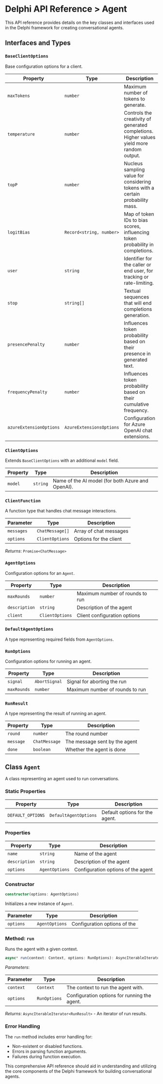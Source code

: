 # Delphi API Reference > Agent

This API reference provides details on the key classes and interfaces used in
the Delphi framework for creating conversational agents.

## Interfaces and Types

### `BaseClientOptions`

Base configuration options for a client.

| Property                | Type                     | Description                                                                               |
| ----------------------- | ------------------------ | ----------------------------------------------------------------------------------------- |
| `maxTokens`             | `number`                 | Maximum number of tokens to generate.                                                     |
| `temperature`           | `number`                 | Controls the creativity of generated completions. Higher values yield more random output. |
| `topP`                  | `number`                 | Nucleus sampling value for considering tokens with a certain probability mass.            |
| `logitBias`             | `Record<string, number>` | Map of token IDs to bias scores, influencing token probability in completions.            |
| `user`                  | `string`                 | Identifier for the caller or end user, for tracking or rate-limiting.                     |
| `stop`                  | `string[]`               | Textual sequences that will end completions generation.                                   |
| `presencePenalty`       | `number`                 | Influences token probability based on their presence in generated text.                   |
| `frequencyPenalty`      | `number`                 | Influences token probability based on their cumulative frequency.                         |
| `azureExtensionOptions` | `AzureExtensionsOptions` | Configuration for Azure OpenAI chat extensions.                                           |

### `ClientOptions`

Extends `BaseClientOptions` with an additional `model` field.

| Property | Type     | Description                                       |
| -------- | -------- | ------------------------------------------------- |
| `model`  | `string` | Name of the AI model (for both Azure and OpenAI). |

### `ClientFunction`

A function type that handles chat message interactions.

| Parameter  | Type            | Description            |
| ---------- | --------------- | ---------------------- |
| `messages` | `ChatMessage[]` | Array of chat messages |
| `options`  | `ClientOptions` | Options for the client |

_Returns_: `Promise<ChatMessage>`

### `AgentOptions`

Configuration options for an `Agent`.

| Property      | Type            | Description                     |
| ------------- | --------------- | ------------------------------- |
| `maxRounds`   | `number`        | Maximum number of rounds to run |
| `description` | `string`        | Description of the agent        |
| `client`      | `ClientOptions` | Client configuration options    |

### `DefaultAgentOptions`

A type representing required fields from `AgentOptions`.

### `RunOptions`

Configuration options for running an agent.

| Property    | Type          | Description                     |
| ----------- | ------------- | ------------------------------- |
| `signal`    | `AbortSignal` | Signal for aborting the run     |
| `maxRounds` | `number`      | Maximum number of rounds to run |

### `RunResult`

A type representing the result of running an agent.

| Property  | Type          | Description                   |
| --------- | ------------- | ----------------------------- |
| `round`   | `number`      | The round number              |
| `message` | `ChatMessage` | The message sent by the agent |
| `done`    | `boolean`     | Whether the agent is done     |

## Class `Agent`

A class representing an agent used to run conversations.

### Static Properties

| Property          | Type                  | Description                    |
| ----------------- | --------------------- | ------------------------------ |
| `DEFAULT_OPTIONS` | `DefaultAgentOptions` | Default options for the agent. |

### Properties

| Property      | Type           | Description                        |
| ------------- | -------------- | ---------------------------------- |
| `name`        | `string`       | Name of the agent                  |
| `description` | `string`       | Description of the agent           |
| `options`     | `AgentOptions` | Configuration options of the agent |

### Constructor

```typescript
constructor(options: AgentOptions)
```

Initializes a new instance of `Agent`.

| Parameter | Type           | Description                  |
| --------- | -------------- | ---------------------------- |
| `options` | `AgentOptions` | Configuration options of the |

### Method: `run`

Runs the agent with a given context.

```typescript
async* run(context: Context, options: RunOptions): AsyncIterableIterator<ChatMessage>
```

_Parameters_:

| Parameter | Type         | Description                                  |
| --------- | ------------ | -------------------------------------------- |
| `context` | `Context`    | The context to run the agent with.           |
| `options` | `RunOptions` | Configuration options for running the agent. |

_Returns_: `AsyncIterableIterator<RunResult>` - An iterator of run results.

### Error Handling

The `run` method includes error handling for:

- Non-existent or disabled functions.
- Errors in parsing function arguments.
- Failures during function execution.

This comprehensive API reference should aid in understanding and utilizing the
core components of the Delphi framework for building conversational agents.

